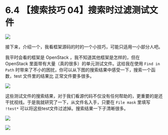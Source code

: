 # 6.4 【搜索技巧 04】搜索时过滤测试文件

![](http://image.iswbm.com/20200804124133.png)

接下来，介绍一个，我看框架源码的时的一个小技巧，可能只适用一小部分人吧。

我平时会看的框架是 OpenStack ，我不知道其他框架是怎样的，但在 OpenStack 里面带有大量（真的很多）的单元测试文件。这给我在使用 `Find in Path`  时带来了不小的困扰，你可以从下图的搜索结果中感受一下，搜索一个函数，test 文件里的结果比 正常文件要多很多。

![](http://image.python-online.cn/FlXynbyxh8tTrCpc4tVLqycL7JQm)

这些测试文件的搜索结果，对于我们看源代码不仅没有任何帮助的，更重要的是还干扰视线。于是我就研究了一下，从文件名入手，只要在 `File mask` 里填写 `!test*` 可以将这些test文件过滤掉。搜索结果一下子清晰很多。

![](http://image.python-online.cn/FiD91PR1hUu0Ruc6cmZ7EGNM6Be_)

![](http://image.iswbm.com/20200607174235.png)